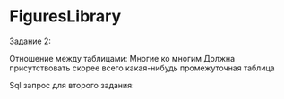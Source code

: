# FiguresLibrary

Задание 2:

Отношение между таблицами: Многие ко многим
Должна присутствовать скорее всего какая-нибудь промежуточная таблица

Sql запрос для второго задания:
	
